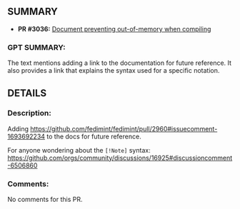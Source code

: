 ## SUMMARY
- **PR #3036:** [Document preventing out-of-memory when compiling](https://github.com/fedimint/fedimint/pull/3036)

### GPT SUMMARY:
The text mentions adding a link to the documentation for future reference. It also provides a link that explains the syntax used for a specific notation.

## DETAILS
### Description:
Adding https://github.com/fedimint/fedimint/pull/2960#issuecomment-1693692234 to the docs for future reference.

For anyone wondering about the `[!Note]` syntax: https://github.com/orgs/community/discussions/16925#discussioncomment-6506860

### Comments:
No comments for this PR.

